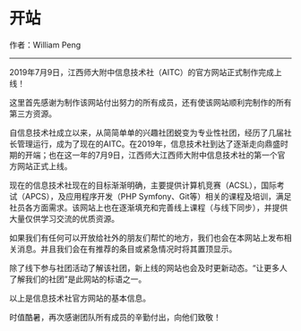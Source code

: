 # 开站

作者：William Peng

---

2019年7月9日，江西师大附中信息技术社（AITC）的官方网站正式制作完成上线！

这里首先感谢为制作该网站付出努力的所有成员，还有使该网站顺利完制作的所有第三方资源。

自信息技术社成立以来，从简简单单的兴趣社团蜕变为专业性社团，经历了几届社长管理运行，成为了现在的AITC。在2019年，信息技术社到达了逐渐走向鼎盛时期的开端；也在这一年的7月9日，江西师大江西师大附中信息技术社的第一个官方网站正式上线。

现在的信息技术社现在的目标渐渐明确，主要提供计算机竞赛（ACSL），国际考试（APCS），及应用程序开发（PHP Symfony、Git等）相关的课程及培训，满足社员各方面需求。该网站上也在逐渐填充和完善线上课程（与线下同步），并提供大量仅供学习交流的优质资源。

如果我们有任何可以开放给社外的朋友们帮忙的地方，我们也会在本网站上发布相关消息。并且我们会在有推荐的条目或紧急情况时将其置顶显示。

除了线下参与社团活动了解该社团，新上线的网站也会及时更新动态。“让更多人了解我们的社团”是此网站的标语之一。

以上是信息技术社官方网站的基本信息。

时值酷暑，再次感谢团队所有成员的辛勤付出，向他们致敬！